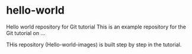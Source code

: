 # hello-world
Hello world repository for Git tutorial
This is an example repository for the Git tutorial on ...

THis repository (Hello-world-images) is built step by step in the tutorial.